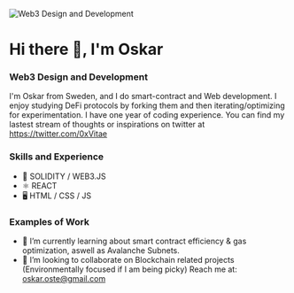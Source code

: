 ![Web3 Design and Development](https://arturssmirnovs.github.io/github-profile-readme-generator/images/banner.png)

# Hi there 👋, I'm Oskar
### Web3 Design and Development
I'm Oskar from Sweden, and I do smart-contract and Web development. I enjoy studying DeFi protocols by forking them and then iterating/optimizing for experimentation. I have one year of coding experience. You can find my lastest stream of thoughts or inspirations on twitter at https://twitter.com/0xVitae

### Skills and Experience
* 🔗 SOLIDITY / WEB3.JS
* ⚛  REACT
* 🖥 HTML / CSS / JS

### Examples of Work



- 🌱 I’m currently learning about smart contract efficiency & gas optimization, aswell as Avalanche Subnets.
- 👯 I’m looking to collaborate on Blockchain related projects (Environmentally focused if I am being picky) 
Reach me at: oskar.oste@gmail.com 




